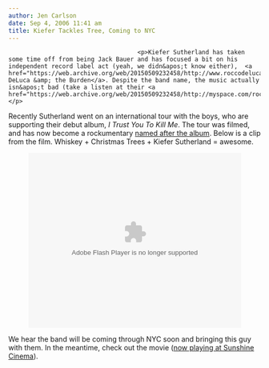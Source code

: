 ```yaml
---
author: Jen Carlson
date: Sep 4, 2006 11:41 am
title: Kiefer Tackles Tree, Coming to NYC
---
```


	
										<p>Kiefer Sutherland has taken some time off from being Jack Bauer and has focused a bit on his independent record label act (yeah, we didn&apos;t know either),  <a href="https://web.archive.org/web/20150509232458/http://www.roccodeluca.com/">Rocco DeLuca &amp; the Burden</a>. Despite the band name, the music actually isn&apos;t bad (take a listen at their <a href="https://web.archive.org/web/20150509232458/http://myspace.com/roccodeluca">MySpace</a>). </p>

<p>Recently Sutherland went on an international tour with the boys, who are supporting their debut album, <em>I Trust You To Kill Me</em>. The tour was filmed, and has now become a rockumentary <a href="https://web.archive.org/web/20150509232458/http://itrustyoutokillmethemovie.com/">named after the album</a>. Below is a clip from the film. Whiskey + Christmas Trees + Kiefer Sutherland = awesome. </p>

<p align="center"><object width="425" height="350"><param name="movie" value="http://www.youtube.com/v/mIRff7MEsCw"><embed src="https://web.archive.org/web/20150509232458oe_/http://www.youtube.com/v/mIRff7MEsCw" type="application/x-shockwave-flash" width="425" height="350"></object>

</p><p>We hear the band will be coming through NYC soon and bringing this guy with them. In the meantime, check out the movie (<a href="https://web.archive.org/web/20150509232458/http://movies.aol.com/movie/i-trust-you-to-kill-me/27211/main">now playing at Sunshine Cinema</a>). </p>					
										
									
				